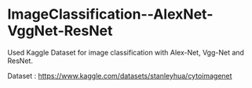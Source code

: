 # ImageClassification--AlexNet-VggNet-ResNet
Used Kaggle Dataset for image classification with Alex-Net, Vgg-Net and ResNet.

Dataset :  https://www.kaggle.com/datasets/stanleyhua/cytoimagenet
